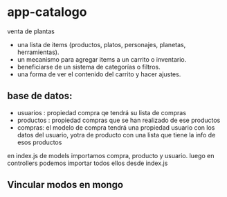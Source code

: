 # app-catalogo



venta de plantas 
- una lista de items (productos, platos, personajes, planetas, herramientas).
- un mecanismo para agregar items a un carrito o inventario.
- beneficiarse de un sistema de categorías o filtros.
- una forma de ver el contenido del carrito y hacer ajustes.




## base de datos: 
- usuarios : propiedad compra qe tendrá su lista de compras
- productos : propiedad compras que se han realizado de ese productos 
- compras: el modelo de compra tendrá una propiedad usuario con los datos del usuario, yotra de  producto con una lista que tiene la info de esos productos 

en index.js de models importamos compra, producto y usuario. 
luego en controllers podemos importar todos ellos desde index.js
  

## Vincular modos en mongo 

